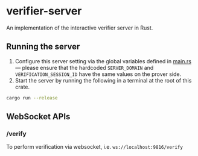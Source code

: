 # verifier-server

An implementation of the interactive verifier server in Rust.

## Running the server
1. Configure this server setting via the global variables defined in [main.rs](./src/main.rs) — please ensure that the hardcoded `SERVER_DOMAIN` and `VERIFICATION_SESSION_ID` have the same values on the prover side.
2. Start the server by running the following in a terminal at the root of this crate.
```bash
cargo run --release
```

## WebSocket APIs
### /verify
To perform verification via websocket, i.e. `ws://localhost:9816/verify`
